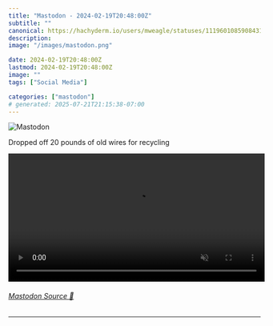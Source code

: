 ```yaml
---
title: "Mastodon - 2024-02-19T20:48:00Z"
subtitle: ""
canonical: https://hachyderm.io/users/mweagle/statuses/111960108590843183
description:
image: "/images/mastodon.png"

date: 2024-02-19T20:48:00Z
lastmod: 2024-02-19T20:48:00Z
image: ""
tags: ["Social Media"]

categories: ["mastodon"]
# generated: 2025-07-21T21:15:38-07:00
---
```

![Mastodon](/images/mastodon.png)

<p>Dropped off 20 pounds of old wires for recycling</p>

<video controls autoplay muted loop width="512"><source src="0fd09efd9ef2275c.mp4" type="video/mp4" /></video>

###### [Mastodon Source 🐘](https://hachyderm.io/@mweagle/111960108590843183)

___
